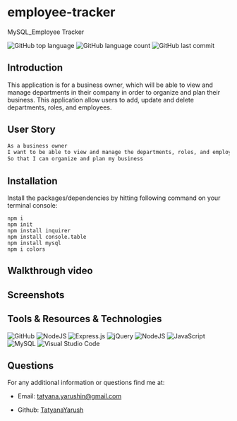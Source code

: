 # employee-tracker
MySQL_Employee Tracker

![GitHub top language](https://img.shields.io/github/languages/top/TatyanaYarush/employee-tracker?color=yellow&label=javascript&logo=javascript&logoColor=green)
![GitHub language count](https://img.shields.io/github/languages/count/TatyanaYarush/employee-tracker)
![GitHub last commit](https://img.shields.io/github/last-commit/TatyanaYarush/employee-tracker?color=yellow&logo=last%20commit&logoColor=blue)


## Introduction

This application is for a business owner, which will be able to view and manage departments in their company in order to organize and plan their business.
This application allow users to add, update and delete departments, roles, and employees.

## User Story
```md
As a business owner
I want to be able to view and manage the departments, roles, and employees in my company
So that I can organize and plan my business
```

## Installation
Install the packages/dependencies by hitting following command on your terminal console:

```
npm i
npm init
npm install inquirer
npm install console.table
npm install mysql
npm i colors
```
## Walkthrough video


## Screenshots


## Tools & Resources & Technologies
<p>
<img alt="GitHub" src="https://img.shields.io/badge/github-%23121011.svg?&style=for-the-badge&logo=github&logoColor=white"/>
<img alt="NodeJS" src="https://img.shields.io/badge/node.js-%2343853D.svg?&style=for-the-badge&logo=node.js&logoColor=white"/>
<img alt="Express.js" src="https://img.shields.io/badge/express.js-%23404d59.svg?&style=for-the-badge"/>
<img alt="jQuery" src="https://img.shields.io/badge/jquery-%230769AD.svg?&style=for-the-badge&logo=jquery&logoColor=white"/>
<img alt="NodeJS" src="https://img.shields.io/badge/node.js-%2343853D.svg?&style=for-the-badge&logo=node.js&logoColor=white"/>
<img alt="JavaScript" src="https://img.shields.io/badge/javascript-%23323330.svg?&style=for-the-badge&logo=javascript&logoColor=%23F7DF1E"/>
<img alt="MySQL" src="https://img.shields.io/badge/mysql-%2300f.svg?&style=for-the-badge&logo=mysql&logoColor=white"/>
<img alt="Visual Studio Code" src="https://img.shields.io/badge/VisualStudioCode-0078d7.svg?&style=for-the-badge&logo=visual-studio-code&logoColor=white"/>
</p>

</p>

 ## Questions
 For any additional information or questions find me at:

 - Email: [tatyana.yarushin@gmail.com](mailto:tatyana.yarushin@gmail.com)
 
 - Github: [TatyanaYarush](https://github.com/TatyanaYarush)
